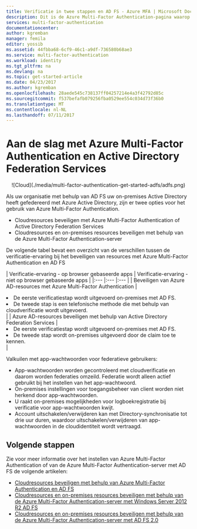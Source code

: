 ```yaml
---
title: Verificatie in twee stappen en AD FS - Azure MFA | Microsoft Docs
description: Dit is de Azure Multi-Factor Authentication-pagina waarop wordt beschreven hoe u met Azure MFA en AD FS aan de slag kunt gaan.
services: multi-factor-authentication
documentationcenter: 
author: kgremban
manager: femila
editor: yossib
ms.assetid: 44fbba68-6cf9-46c1-a9df-736580b68ae3
ms.service: multi-factor-authentication
ms.workload: identity
ms.tgt_pltfrm: na
ms.devlang: na
ms.topic: get-started-article
ms.date: 04/23/2017
ms.author: kgremban
ms.openlocfilehash: 28aede545c738137ff04257214e4a3f42792d85c
ms.sourcegitcommit: f537befafb079256fba0529ee554c034d73f36b0
ms.translationtype: MT
ms.contentlocale: nl-NL
ms.lasthandoff: 07/11/2017
---
```

# <a name="getting-started-with-azure-multi-factor-authentication-and-active-directory-federation-services"></a>Aan de slag met Azure Multi-Factor Authentication en Active Directory Federation Services
<center>![Cloud](./media/multi-factor-authentication-get-started-adfs/adfs.png)</center>

Als uw organisatie met behulp van AD FS uw on-premises Active Directory heeft gefedereerd met Azure Active Directory, zijn er twee opties voor het gebruik van Azure Multi-Factor Authentication.

* Cloudresources beveiligen met Azure Multi-Factor Authentication of Active Directory Federation Services
* Cloudresources en on-premises resources beveiligen met behulp van de Azure Multi-Factor Authentication-server

De volgende tabel bevat een overzicht van de verschillen tussen de verificatie-ervaring bij het beveiligen van resources met Azure Multi-Factor Authentication en AD FS

| Verificatie-ervaring - op browser gebaseerde apps | Verificatie-ervaring - niet op browser gebaseerde apps |
|:--- |:--- |:--- |
| Beveiligen van Azure AD-resources met Azure Multi-Factor Authentication |<li>De eerste verificatiestap wordt uitgevoerd on-premises met AD FS.</li> <li>De tweede stap is een telefonische methode die met behulp van cloudverificatie wordt uitgevoerd.</li> |
| Azure AD-resources beveiligen met behulp van Active Directory Federation Services |<li>De eerste verificatiestap wordt uitgevoerd on-premises met AD FS.</li><li>De tweede stap wordt on-premises uitgevoerd door de claim toe te kennen.</li> |

Valkuilen met app-wachtwoorden voor federatieve gebruikers:

* App-wachtwoorden worden gecontroleerd met cloudverificatie en daarom worden federaties omzeild. Federatie wordt alleen actief gebruikt bij het instellen van het app-wachtwoord.
* On-premises instellingen voor toegangsbeheer van client worden niet herkend door app-wachtwoorden.
* U raakt on-premises mogelijkheden voor logboekregistratie bij verificatie voor app-wachtwoorden kwijt.
* Account uitschakelen/verwijderen kan met Directory-synchronisatie tot drie uur duren, waardoor uitschakelen/verwijderen van app-wachtwoorden in de cloudidentiteit wordt vertraagd.

## <a name="next-steps"></a>Volgende stappen
Zie voor meer informatie over het instellen van Azure Multi-Factor Authentication of van de Azure Multi-Factor Authentication-server met AD FS de volgende artikelen:

* [Cloudresources beveiligen met behulp van Azure Multi-Factor Authentication en AD FS](multi-factor-authentication-get-started-adfs-cloud.md)
* [Cloudresources en on-premises resources beveiligen met behulp van de Azure Multi-Factor Authentication-server met Windows Server 2012 R2 AD FS](multi-factor-authentication-get-started-adfs-w2k12.md)
* [Cloudresources en on-premises resources beveiligen met behulp van de Azure Multi-Factor Authentication-server met AD FS 2.0](multi-factor-authentication-get-started-adfs-adfs2.md)

